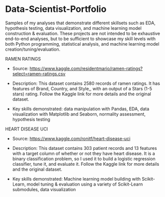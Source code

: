 # Data-Scientist-Portfolio

Samples of my analyses that demonstrate different skillsets such as EDA, hypothesis testing, data visualization, and machine learning model construction & evaluation. These projects are not intended to be exhaustive end-to-end analyses, but to be sufficient to showcase my skill levels with both Python programming, statistical analysis, and machine learning model creation/tuning/evaluation.



RAMEN RATINGS

- Source: https://www.kaggle.com/residentmario/ramen-ratings?select=ramen-ratings.csv
    
- Description: This dataset contains 2580 records of ramen ratings. It has features of Brand, Country, and Style,, with an output of a Stars (1-5 stars) rating. Follow the Kaggle link for more details and the original dataset.

- Key skills demonstrated: data manipulation with Pandas, EDA, data visualization with Matplotlib and Seaborn, normality assessment, hypothesis testing



HEART DISEASE UCI

- Source: https://www.kaggle.com/ronitf/heart-disease-uci

- Description: This dataset contains 303 patient records and 13 features with a target column of whether or not they have heart disease. It is a binary classification problem, so I used it to build a logistic regression classifier, tune it, and evaluate it. Follow the Kaggle link for more details and the original dataset.

- Key skills demonstrated: Machine learning model building with Scikit-Learn, model tuning & evaluation using a variety of Scikit-Learn submodules, data visualization
